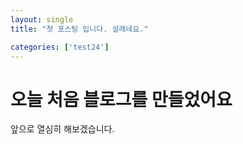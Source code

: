 ```yaml
---
layout: single
title: "첫 포스팅 입니다. 설레네요."

categories: ['test24']
---
```


# 오늘 처음 블로그를 만들었어요

앞으로 열심히 해보겠습니다.
